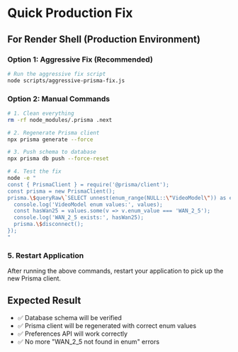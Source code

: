 # Quick Production Fix

## For Render Shell (Production Environment)

### Option 1: Aggressive Fix (Recommended)
```bash
# Run the aggressive fix script
node scripts/aggressive-prisma-fix.js
```

### Option 2: Manual Commands
```bash
# 1. Clean everything
rm -rf node_modules/.prisma .next

# 2. Regenerate Prisma client
npx prisma generate --force

# 3. Push schema to database
npx prisma db push --force-reset

# 4. Test the fix
node -e "
const { PrismaClient } = require('@prisma/client');
const prisma = new PrismaClient();
prisma.\$queryRaw\`SELECT unnest(enum_range(NULL::\"VideoModel\")) as enum_value\`.then(values => {
  console.log('VideoModel enum values:', values);
  const hasWan25 = values.some(v => v.enum_value === 'WAN_2_5');
  console.log('WAN_2_5 exists:', hasWan25);
  prisma.\$disconnect();
});
"
```

### 5. Restart Application
After running the above commands, restart your application to pick up the new Prisma client.

## Expected Result
- ✅ Database schema will be verified
- ✅ Prisma client will be regenerated with correct enum values
- ✅ Preferences API will work correctly
- ✅ No more "WAN_2_5 not found in enum" errors
